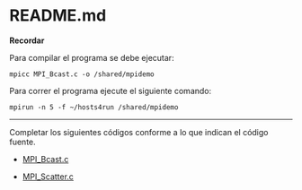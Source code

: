 # README.md

**Recordar**

Para compilar el programa se debe ejecutar:

```
mpicc MPI_Bcast.c -o /shared/mpidemo
```

Para correr el programa ejecute el siguiente comando:

```
mpirun -n 5 -f ~/hosts4run /shared/mpidemo
```

---

Completar los siguientes códigos conforme a lo que indican el código fuente.

* [MPI_Bcast.c](MPI_Bcast.c)

* [MPI_Scatter.c](MPI_Scatter.c)
